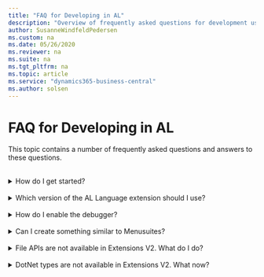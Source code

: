 ```yaml
---
title: "FAQ for Developing in AL"
description: "Overview of frequently asked questions for development using the AL language."
author: SusanneWindfeldPedersen
ms.custom: na
ms.date: 05/26/2020
ms.reviewer: na
ms.suite: na
ms.tgt_pltfrm: na
ms.topic: article
ms.service: "dynamics365-business-central"
ms.author: solsen
---
```


# FAQ for Developing in AL
This topic contains a number of frequently asked questions and answers to these questions. 

<br>
<details><summary>How do I get started?</summary>
<p>

For an overview of developing apps for Business Central, see [aka.ms/GetStartedWithApps](readiness/readiness-welcome.md).

Next, follow the [Getting Started with AL](devenv-get-started.md) to set up the tools.
</p>
</details>
<br>
<details><summary>Which version of the AL Language extension should I use?</summary>
<p>

For Business Central cloud sandboxes you must use the AL Language extension available in the [Visual Studio Code Marketplace](https://marketplace.visualstudio.com/vscode).

For the latest Developer Preview releases you must use the [!INCLUDE[d365al_ext_md](../includes/d365al_ext_md.md)] that is available on the Docker images.
</p>
</details>
<br>
<details><summary>How do I enable the debugger?</summary>
<p>

To read about enabling the Visual Studio Code Debugger, see here [Debugging](devenv-debugging.md).

</p>
</details>
<br>
<details><summary>Can I create something similar to Menusuites?</summary>
<p>

In the [!INCLUDE[d365al_ext_md](../includes/d365al_ext_md.md)], the concept of Menusuites is not supported. The two primary purposes of Menusuites are:

- Making pages searchable
- Making pages accessible through a navigation structure

The first purpose can be achieved in Extensions by using the new properties added to Pages and Reports. For more information, see [Adding Pages and Reports to Search](devenv-al-menusuite-functionality.md).

The second purpose can be achieved by extending the Navigation Pane page and/or by adding Actions to other existing pages that can serve as a navigation starting point. For more information, see [Adding Menus to the Navigation Pane](devenv-adding-menus-to-navigation-pane.md).

</p>
</details>
<br>
<details><summary>File APIs are not available in Extensions V2. What do I do?</summary>
<p>

Code that relies on temporary files must be rewritten to rely on `InStream` and `OutStream` types. Code that relies on permanent files must be rewritten to use another form of permanent storage.

</p>
</details>
<br>
<details><summary>DotNet types are not available in Extensions V2. What now?</summary>
<p>
For cloud solutions .NET interop is not available due to safety issues in running arbitrary .NET code on cloud servers. 

With the [!INCLUDE[d365al_ext_md](../includes/d365al_ext_md.md)], you can find AL types that replace the most typical usages of .NET like HTTP, JSON, XML, StringBuilder, Dictionaries and Lists. Many .NET usages can be replaced directly by the AL types resulting in much cleaner code. For more information, see [HTTP, JSON, TextBuilder, and XML API Overview](devenv-restapi-overview.md).

For things that are not possible to achieve in AL code, the recommendation is to use Azure Functions to host the DLL or C# code previously embedded and call that service from AL.
</p>
</details>
<br>
<br>